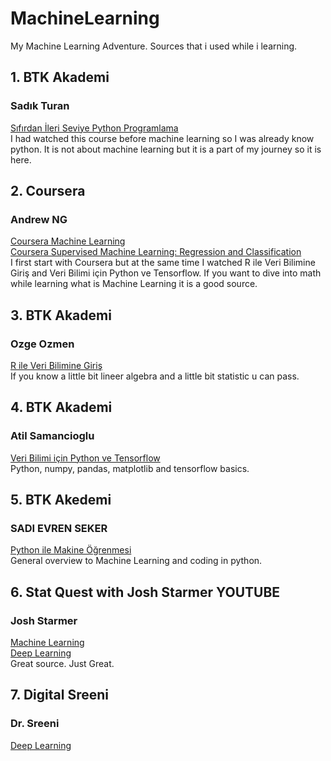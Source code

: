 # MachineLearning
My Machine Learning Adventure. Sources that i used while i learning. 

## 1. BTK Akademi  
### Sadık Turan
[Sıfırdan İleri Seviye Python Programlama](<https://www.btkakademi.gov.tr/portal/course/sifirdan-ileri-seviye-python-programlama-5877>)  
I had watched this course before machine learning so I was already know python. It is not about machine learning but it is a part of my journey so it is here. 

## 2. Coursera
### Andrew NG
[Coursera Machine Learning](<https://www.coursera.org/specializations/machine-learning-introduction?>)  
[Coursera Supervised Machine Learning: Regression and Classification](<https://www.coursera.org/learn/machine-learning?specialization=machine-learning-introduction>)  
I first start with Coursera but at the same time I watched R ile Veri Bilimine Giriş and Veri Bilimi için Python ve Tensorflow. If you want to dive into math while learning what is Machine Learning it is a good source.

## 3. BTK Akademi 
### Ozge Ozmen
[R ile Veri Bilimine Giriş](<https://www.btkakademi.gov.tr/portal/course/r-ile-veri-bilimine-giris-13050>)  
If you know a little bit lineer algebra and a little bit statistic u can pass.

## 4. BTK Akademi 
### Atil Samancioglu
[Veri Bilimi için Python ve Tensorflow](<https://www.btkakademi.gov.tr/portal/course/veri-bilimi-icin-python-ve-tensorflow-11705>)  
Python, numpy, pandas, matplotlib and tensorflow basics.

## 5. BTK Akedemi 
### SADI EVREN SEKER
[Python ile Makine Öğrenmesi](<https://www.btkakademi.gov.tr/portal/course/python-ile-makine-ogrenmesi-11800>)  
General overview to Machine Learning and coding in python.

## 6. Stat Quest with Josh Starmer YOUTUBE
### Josh Starmer
[Machine Learning](<https://www.youtube.com/playlist?list=PLblh5JKOoLUICTaGLRoHQDuF_7q2GfuJF>)  
[Deep Learning](<https://www.youtube.com/playlist?list=PLblh5JKOoLUIxGDQs4LFFD--41Vzf-ME1>)  
Great source. Just Great.

## 7. Digital Sreeni 
### Dr. Sreeni
[Deep Learning](<https://www.youtube.com/@DigitalSreeni>)  
